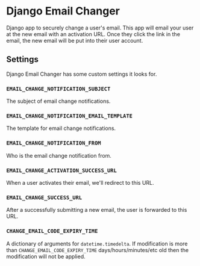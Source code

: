 # Django Email Changer

Django app to securely change a user's email. This app will email your user at the new email with an activation URL. Once they click the link in the email, the new email will be put into their user account.


## Settings

Django Email Changer has some custom settings it looks for.

### `EMAIL_CHANGE_NOTIFICATION_SUBJECT`

The subject of email change notifications.

### `EMAIL_CHANGE_NOTIFICATION_EMAIL_TEMPLATE`

The template for email change notifications.

### `EMAIL_CHANGE_NOTIFICATION_FROM`

Who is the email change notification from.

### `EMAIL_CHANGE_ACTIVATION_SUCCESS_URL`

When a user activates their email, we'll redirect to this URL.

### `EMAIL_CHANGE_SUCCESS_URL`

After a successfully submitting a new email, the user is forwarded to this URL.

### `CHANGE_EMAIL_CODE_EXPIRY_TIME`

A dictionary of arguments for `datetime.timedelta`. If modification is more than `CHANGE_EMAIL_CODE_EXPIRY_TIME` days/hours/minutes/etc old then the modification will not be applied.